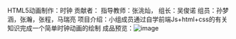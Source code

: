 HTML5动画制作：时钟
贡献者：
指导教师：张洮灿，
组长：吴俊诺
组员：孙梦涵，张瀚，张程，马瑞亮
项目介绍：小组成员通过自学前端Js+html+css的有关知识完成一个简单时钟动画的绘制
成品预览：![image](https://user-images.githubusercontent.com/107844638/176738070-f3b78114-f711-4003-80fc-ec0895107306.png)

